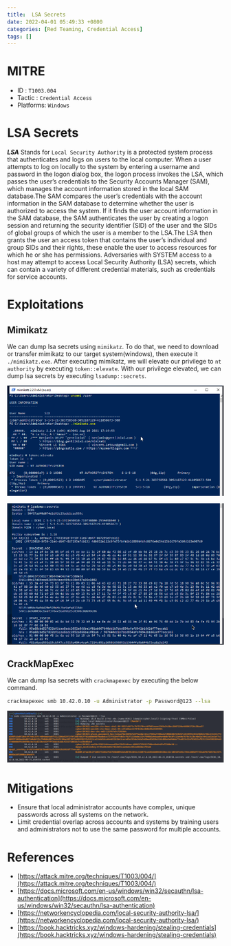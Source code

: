 ```yaml
---
title:  LSA Secrets 
date: 2022-04-01 05:49:33 +0800
categories: [Red Teaming, Credential Access]
tags: []  
---
```


# MITRE

- ID : `T1003.004`
- Tactic : `Credential Access`
- Platforms: `Windows`

# LSA Secrets

***LSA*** Stands for `Local Security Authority` is a protected system process that authenticates and logs on users to the local computer. When a user attempts to log on locally to the system by entering a username and password in the logon dialog box, the logon process invokes the LSA, which passes the user’s credentials to the Security Accounts Manager (SAM), which manages the account information stored in the local SAM database.The SAM compares the user’s credentials with the account information in the SAM database to determine whether the user is authorized to access the system. If it finds the user account information in the SAM database, the SAM authenticates the user by creating a logon session and returning the security identifier (SID) of the user and the SIDs of global groups of which the user is a member to the LSA.The LSA then grants the user an access token that contains the user’s individual and group SIDs and their rights, these enable the user to access resources for which he or she has permissions. Adversaries with SYSTEM access to a host may attempt to access Local Security Authority (LSA) secrets, which can contain a variety of different credential materials, such as credentials for service accounts.

# Exploitations

## Mimikatz

We can dump lsa secrets using `mimikatz`. To do that, we need to download or transfer mimikatz to our target system(windows), then execute it `./mimikatz.exe`. After executing mimikatz, we will elevate our privilege to `nt authority` by executing `token::elevate`. With our privilege elevated, we can dump lsa secrets by executing `lsadump::secrets`.

![lsa](https://raw.githubusercontent.com/cyberkhalid/cyberkhalid.github.io/main/assets/img/ipentest/oscredlsa2.png)

![lsa](https://raw.githubusercontent.com/cyberkhalid/cyberkhalid.github.io/main/assets/img/ipentest/oscredlsa2c.png)

## CrackMapExec

We can dump lsa secrets with `crackmapexec` by executing the below command.

```bash
crackmapexec smb 10.42.0.10 -u Administrator -p Password@123 --lsa

```

![lsa](https://raw.githubusercontent.com/cyberkhalid/cyberkhalid.github.io/main/assets/img/ipentest/oscredlsa1.png)

# Mitigations

- Ensure that local administrator accounts have complex, unique passwords across all systems on the network.
- Limit credential overlap across accounts and systems by training users and administrators not to use the same password for multiple accounts. 

# References

- [https://attack.mitre.org/techniques/T1003/004/](https://attack.mitre.org/techniques/T1003/004/)
- [https://docs.microsoft.com/en-us/windows/win32/secauthn/lsa-authentication](https://docs.microsoft.com/en-us/windows/win32/secauthn/lsa-authentication)
- [https://networkencyclopedia.com/local-security-authority-lsa/](https://networkencyclopedia.com/local-security-authority-lsa/)
- [https://book.hacktricks.xyz/windows-hardening/stealing-credentials](https://book.hacktricks.xyz/windows-hardening/stealing-credentials)
